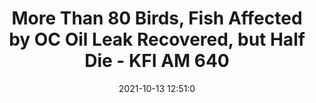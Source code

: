 ---
"title": "More Than 80 Birds, Fish Affected by OC Oil Leak Recovered, but Half Die - KFI AM 640"
"date": "2021-10-13 12:51:0"
"feed_name": "GOOGLENEWSDRILLING"
"feed_website": "https://news.google.com/search?q=drilling%2Bincident&hl=en-US&gl=US&ceid=US:en"
"feed_rss": "https://news.google.com/rss/search?q=drilling%2Bincident&hl=en-US&gl=US&ceid=US:en"
"link": "https://kfiam640.iheart.com/content/2021-10-13-more-than-80-birds-fish-affected-by-oc-oil-leak-recovered-but-half-die/"
"source": "{'href': 'https://kfiam640.iheart.com', 'title': 'KFI AM 640'}"
"file": "_posts/2021-1-1-da959a085a64a5faccd01872aea478d369f6364d.md"
"accident": "1"
"drilling": "1"
"dead": "0"
"injured": "0"
"arrested": "0"
"place": "unknown place"
"where": "unknown site"
"causes": "unknown"
"place_uri": "unknown place"
---